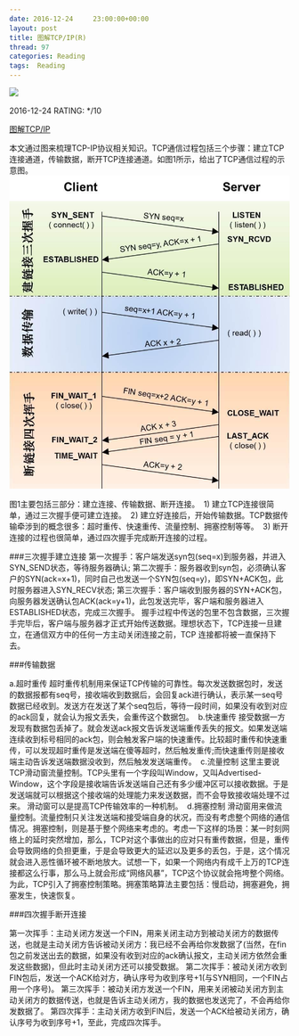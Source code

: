 ```yaml
---
date: 2016-12-24	 23:00:00+00:00
layout: post
title: 图解TCP/IP(R)
thread: 97
categories: Reading
tags:  Reading
---
```


<img src="https://img1.doubanio.com/lpic/s26676928.jpg" width="200" />

2016-12-24 RATING: */10

[图解TCP/IP](https://book.douban.com/subject/24737674/)


本文通过图来梳理TCP-IP协议相关知识。TCP通信过程包括三个步骤：建立TCP连接通道，传输数据，断开TCP连接通道。如图1所示，给出了TCP通信过程的示意图。
![Alt text](/images/TCPIP/TCP三次握手四次挥手.jpg)

图1主要包括三部分：建立连接、传输数据、断开连接。
 1) 建立TCP连接很简单，通过三次握手便可建立连接。 
2) 建立好连接后，开始传输数据。TCP数据传输牵涉到的概念很多：超时重传、快速重传、流量控制、拥塞控制等等。 
3) 断开连接的过程也很简单，通过四次握手完成断开连接的过程。

###三次握手建立连接
第一次握手：客户端发送syn包(seq=x)到服务器，并进入SYN_SEND状态，等待服务器确认; 第二次握手：服务器收到syn包，必须确认客户的SYN(ack=x+1)，同时自己也发送一个SYN包(seq=y)，即SYN+ACK包，此时服务器进入SYN_RECV状态; 第三次握手：客户端收到服务器的SYN+ACK包，向服务器发送确认包ACK(ack=y+1)，此包发送完毕，客户端和服务器进入ESTABLISHED状态，完成三次握手。 握手过程中传送的包里不包含数据，三次握手完毕后，客户端与服务器才正式开始传送数据。理想状态下，TCP连接一旦建立，在通信双方中的任何一方主动关闭连接之前，TCP 连接都将被一直保持下去。


###传输数据

a.超时重传 超时重传机制用来保证TCP传输的可靠性。每次发送数据包时，发送的数据报都有seq号，接收端收到数据后，会回复ack进行确认，表示某一seq号数据已经收到。发送方在发送了某个seq包后，等待一段时间，如果没有收到对应的ack回复，就会认为报文丢失，会重传这个数据包。 
b.快速重传 接受数据一方发现有数据包丢掉了。就会发送ack报文告诉发送端重传丢失的报文。如果发送端连续收到标号相同的ack包，则会触发客户端的快速重传。比较超时重传和快速重传，可以发现超时重传是发送端在傻等超时，然后触发重传;而快速重传则是接收端主动告诉发送端数据没收到，然后触发发送端重传。
 c.流量控制 这里主要说TCP滑动窗流量控制。TCP头里有一个字段叫Window，又叫Advertised-Window，这个字段是接收端告诉发送端自己还有多少缓冲区可以接收数据。于是发送端就可以根据这个接收端的处理能力来发送数据，而不会导致接收端处理不过来。 滑动窗可以是提高TCP传输效率的一种机制。
 d.拥塞控制 滑动窗用来做流量控制。流量控制只关注发送端和接受端自身的状况，而没有考虑整个网络的通信情况。拥塞控制，则是基于整个网络来考虑的。考虑一下这样的场景：某一时刻网络上的延时突然增加，那么，TCP对这个事做出的应对只有重传数据，但是，重传会导致网络的负担更重，于是会导致更大的延迟以及更多的丢包，于是，这个情况就会进入恶性循环被不断地放大。试想一下，如果一个网络内有成千上万的TCP连接都这么行事，那么马上就会形成“网络风暴”，TCP这个协议就会拖垮整个网络。为此，TCP引入了拥塞控制策略。拥塞策略算法主要包括：慢启动，拥塞避免，拥塞发生，快速恢复。

###四次握手断开连接

第一次挥手：主动关闭方发送一个FIN，用来关闭主动方到被动关闭方的数据传送，也就是主动关闭方告诉被动关闭方：我已经不会再给你发数据了(当然，在fin包之前发送出去的数据，如果没有收到对应的ack确认报文，主动关闭方依然会重发这些数据)，但此时主动关闭方还可以接受数据。 第二次挥手：被动关闭方收到FIN包后，发送一个ACK给对方，确认序号为收到序号+1(与SYN相同，一个FIN占用一个序号)。 第三次挥手：被动关闭方发送一个FIN，用来关闭被动关闭方到主动关闭方的数据传送，也就是告诉主动关闭方，我的数据也发送完了，不会再给你发数据了。 第四次挥手：主动关闭方收到FIN后，发送一个ACK给被动关闭方，确认序号为收到序号+1，至此，完成四次挥手。
